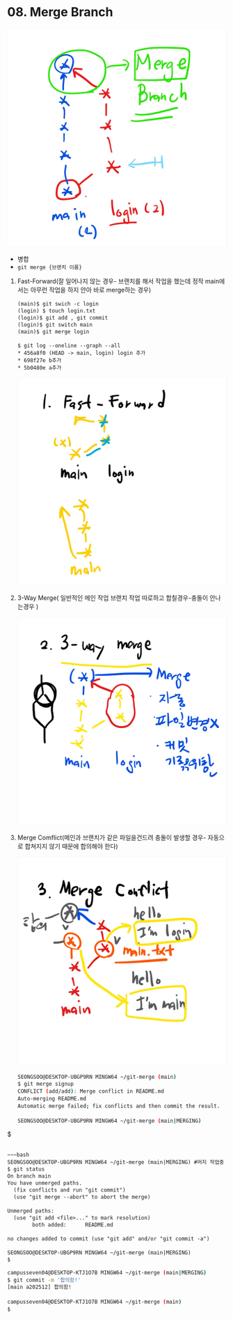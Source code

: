 # 08. Merge Branch

![branch](images/branch.jpg)

-  병합 
  - `git merge {브랜치 이름}`

1. Fast-Forward(잘 일어나지 않는 경우- 브랜치를 해서 작업을 했는데 정작 main에서는 아무런 작업을 하지 안아 바로 merge하는 경우)

   ``` 
   (main)$ git swich -c login
   (login) $ touch login.txt
   (login)$ git add , git commit
   (login)$ git switch main
   (main)$ git merge login
   
   $ git log --oneline --graph --all
   * 456a8f0 (HEAD -> main, login) login 추가
   * 698f27e b추가
   * 5b0480e a추가
   ```

   ![fast-forward](images/fast-forward.jpg)

2. 3-Way Merge( 일반적인 메인 작업 브랜치 작업 따로하고 합칠경우-충돌이 안나는경우 )

   ![3-way](images/3-way.jpg)

   

3. Merge Comflict(메인과 브랜치가 같은 파일을건드려 충돌이 발생할 경우- 자동으로 합쳐지지 않기 때문에 합의해야 한다)

   ![merge-conflict](images/merge-conflict.jpg)
   
   ~~~bash
   SEONGSOO@DESKTOP-UBGP9RN MINGW64 ~/git-merge (main)
   $ git merge signup
   CONFLICT (add/add): Merge conflict in README.md
   Auto-merging README.md
   Automatic merge failed; fix conflicts and then commit the result.
   
   SEONGSOO@DESKTOP-UBGP9RN MINGW64 ~/git-merge (main|MERGING)
$
   ~~~
   
   ~~~bash
   SEONGSOO@DESKTOP-UBGP9RN MINGW64 ~/git-merge (main|MERGING) #머지 작업중 
   $ git status
   On branch main
   You have unmerged paths.
     (fix conflicts and run "git commit")
     (use "git merge --abort" to abort the merge)
   
   Unmerged paths:
     (use "git add <file>..." to mark resolution)
           both added:      README.md
   
   no changes added to commit (use "git add" and/or "git commit -a")
   
   SEONGSOO@DESKTOP-UBGP9RN MINGW64 ~/git-merge (main|MERGING)
$
   ~~~
   
   ~~~bash
   campusseven04@DESKTOP-KTJ1O7B MINGW64 ~/git-merge (main|MERGING)
   $ git commit -m '합의함!'
   [main a202512] 합의함!
   
   campusseven04@DESKTOP-KTJ1O7B MINGW64 ~/git-merge (main)
   $
   ~~~
   
   